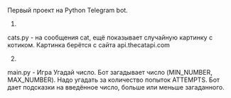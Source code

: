 Первый проект на Python Telegram bot.

1.
cats.py - на сообщения cat, ещё показывает случайную картинку с котиком.
Картинка берётся с сайта api.thecatapi.com

2.
main.py - Игра Угадай число. Бот загадывает число (MIN_NUMBER, MAX_NUMBER).
Надо угадать за количество попыток ATTEMPTS. Бот дает подсказки на введённое число, больше или меньше загаданного.



